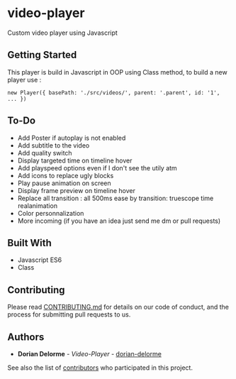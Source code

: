 # video-player

Custom video player using Javascript

## Getting Started

This player is build in Javascript in OOP using Class method, to build a new player use :

```
new Player({ basePath: './src/videos/', parent: '.parent', id: '1', ... })
```

## To-Do

* Add Poster if autoplay is not enabled
* Add subtitle to the video
* Add quality switch
* Display targeted time on timeline hover
* Add playspeed options even if I don't see the utily atm
* Add icons to replace ugly blocks
* Play pause animation on screen
* Display frame preview on timeline hover
* Replace all transition : all 500ms ease by transition: truescope time realanimation 
* Color personnalization
* More incoming (if you have an idea just send me dm or pull requests)

## Built With

* Javascript ES6
* Class

## Contributing

Please read [CONTRIBUTING.md](https://github.com/dorian-delorme/video-player/blob/master/CONTRIBUTING.md) for details on our code of conduct, and the process for submitting pull requests to us.

## Authors

* **Dorian Delorme** - *Video-Player* - [dorian-delorme](https://github.com/dorian-delorme)

See also the list of [contributors](https://github.com/dorian-delorme/video-player/contributors) who participated in this project.